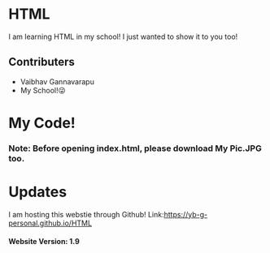 # HTML
I am learning HTML in my school! I just wanted to show it to you too!
## Contributers
* Vaibhav Gannavarapu
* My School!😜
# My Code!
### Note: Before opening index.html, please download My Pic.JPG too.
# Updates
I am hosting this webstie through Github! Link:https://yb-g-personal.github.io/HTML
#### Website Version: 1.9

